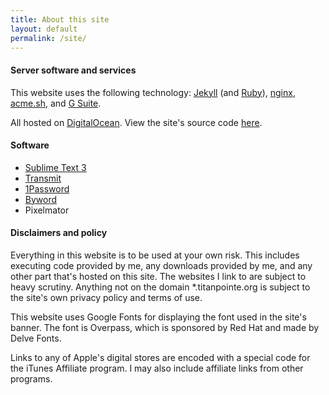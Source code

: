 ```yaml
---
title: About this site
layout: default
permalink: /site/
---
```


#### Server software and services

This website uses the following technology: [Jekyll](https://jekyllrb.com/) (and [Ruby](https://www.ruby-lang.org/en/)), [nginx](https://nginx.org), [acme.sh](https://github.com/Neilpang/acme.sh/), and [G Suite](https://goo.gl/BhHUkT).

All hosted on [DigitalOcean](https://m.do.co/c/d4f8c9c9d236). View the site's source code [here](https://github.com/georgeperez/titanpointe.org).  

#### Software

*   [Sublime Text 3](https://sublimetext.com/)
*   [Transmit](https://panic.com/transmit/)
*   [1Password](https://1password.com/)
*   [Byword](https://bywordapp.com)
*   Pixelmator

#### Disclaimers and policy

Everything in this website is to be used at your own risk. This includes executing code provided by me, any downloads provided by me, and any other part that's hosted on this site. The websites I link to are subject to heavy scrutiny. Anything not on the domain \*.titanpointe.org is subject to the site's own privacy policy and terms of use.

This website uses Google Fonts for displaying the font used in the site's banner. The font is Overpass, which is sponsored by Red Hat and made by Delve Fonts.

Links to any of Apple's digital stores are encoded with a special code for the iTunes Affiliate program. I may also include affiliate links from other programs.
